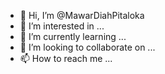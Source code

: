 - 👋 Hi, I’m @MawarDiahPitaloka
- 👀 I’m interested in ...
- 🌱 I’m currently learning ...
- 💞️ I’m looking to collaborate on ...
- 📫 How to reach me ...

<!---
MawarDiahPitaloka/MawarDiahPitaloka is a ✨ special ✨ repository because its `README.md` (this file) appears on your GitHub profile.
You can click the Preview link to take a look at your changes.
--->
